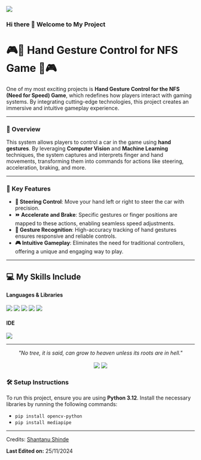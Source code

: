 ![](https://komarev.com/ghpvc/?username=ShantanuShinde)

### Hi there 👋 Welcome to My Project  

# **🎮🚗 Hand Gesture Control for NFS Game 🚗🎮**  

One of my most exciting projects is **Hand Gesture Control for the NFS (Need for Speed) Game**, which redefines how players interact with gaming systems. By integrating cutting-edge technologies, this project creates an immersive and intuitive gameplay experience.

---

### **📖 Overview**  
This system allows players to control a car in the game using **hand gestures**. By leveraging **Computer Vision** and **Machine Learning** techniques, the system captures and interprets finger and hand movements, transforming them into commands for actions like steering, acceleration, braking, and more.  

---

### **🌟 Key Features**  
- **🛞 Steering Control**: Move your hand left or right to steer the car with precision.  
- **⏩ Accelerate and Brake**: Specific gestures or finger positions are mapped to these actions, enabling seamless speed adjustments.  
- **🤏 Gesture Recognition**: High-accuracy tracking of hand gestures ensures responsive and reliable controls.  
- **🎮 Intuitive Gameplay**: Eliminates the need for traditional controllers, offering a unique and engaging way to play.  

---

## **💻 My Skills Include**  

<h4>Languages & Libraries</h4>  
<span>  
  <img src="https://img.shields.io/badge/Python-3776AB?style=for-the-badge&logo=python&logoColor=white">  
  <img src="https://img.shields.io/badge/PyGame-010101?style=for-the-badge&logo=python&logoColor=white">  
  <img src="https://img.shields.io/badge/MediaPipe-FF5722?style=for-the-badge&logo=mediapipe&logoColor=white">  
  <img src="https://img.shields.io/badge/OpenCV-5C3EE8?style=for-the-badge&logo=opencv&logoColor=white">  
  <img src="https://img.shields.io/badge/PyNput-00979D?style=for-the-badge&logo=python&logoColor=white">  
</span>  

<h4>IDE</h4>  
<span>  
  <img src="https://img.shields.io/badge/Visual_Studio_Code-0078D4?style=for-the-badge&logo=visual%20studio%20code&logoColor=white">  
</span>  

---

<p align="center">  
   <i>"No tree, it is said, can grow to heaven unless its roots are in hell."</i>  
   <br>  
   <br>  
<a target="_blank" href="https://www.linkedin.com/in/shantanu-shinde-a11b63170/"><img src="https://img.shields.io/badge/-LinkedIn-0077B5?style=for-the-badge&logo=Linkedin&logoColor=white"></img></a>  
<a target="_blank" href="mailto:shantanushinde233@gmail.com"><img src="https://img.shields.io/badge/-Gmail-D14836?style=for-the-badge&logo=Gmail&logoColor=white"></img></a>  
<br>  
</p>  


### **🛠️ Setup Instructions**  
To run this project, ensure you are using **Python 3.12**. Install the necessary libraries by running the following commands:  

<ul>
  <li><code>pip install opencv-python</code></li>
  <li><code>pip install mediapipe</code></li>
</ul>


---

Credits: [Shantanu Shinde](https://github.com/shantanushinde99)  

**Last Edited on:** 25/11/2024  
